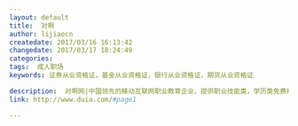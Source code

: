 ```yaml
---
layout: default
title:  对啊
author: lijiaocn
createdate: 2017/03/16 16:13:42
changedate: 2017/03/17 18:24:49
categories:
tags:  成人职场
keywords: 证券从业资格证，基金从业资格证，银行从业资格证，期货从业资格证

description:  对啊网|中国领先的移动互联网职业教育企业，提供职业技能类，学历类免费视频课程，在线直播课程，在线题库，论坛社区，致力于帮助每一位在职人群重塑职业未来，成就职业梦想！目前上线课程包括财会,教师,金融,建筑,司法,公务员,英语等，更多课程敬请期待
link: http://www.duia.com/#page1

---
```

